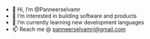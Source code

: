 - 👋 Hi, I’m @Panneerselvamr
- 👀 I’m interested in building software and products
- 🌱 I’m currently learning new development languages
- 📫 Reach me @ panneerselvamrj@gmail.com

<!---
Panneerselvamr/Panneerselvamr is a ✨ special ✨ repository because its `README.md` (this file) appears on your GitHub profile.
You can click the Preview link to take a look at your changes.
--->
